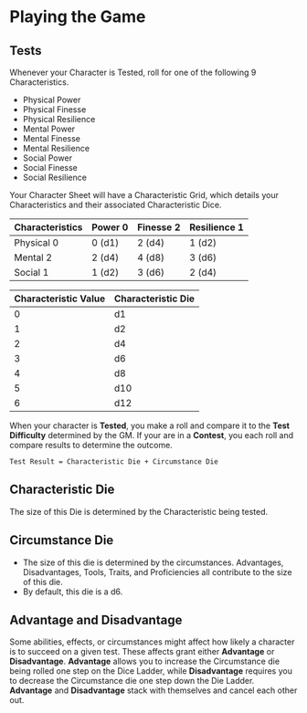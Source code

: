 # Playing the Game

## Tests

Whenever your Character is Tested, roll for one of the following 9 Characteristics.

* Physical Power
* Physical Finesse
* Physical Resilience
* Mental Power
* Mental Finesse
* Mental Resilience
* Social Power
* Social Finesse
* Social Resilience

Your Character Sheet will have a Characteristic Grid, which details your Characteristics and their associated Characteristic Dice.

| Characteristics | Power 0 | Finesse 2  | Resilience 1 |
|-----------------|---------|------------|--------------|
| Physical 0      | 0 (d1)  | 2 (d4)     | 1 (d2)       |
| Mental 2        | 2 (d4)  | 4 (d8)     | 3 (d6)       |
| Social 1        | 1 (d2)  | 3 (d6)     | 2 (d4)       |

| Characteristic Value | Characteristic Die |
| -------------------- | ------------------ |
| 0                    | d1                 |
| 1                    | d2                 |
| 2                    | d4                 |
| 3                    | d6                 |
| 4                    | d8                 |
| 5                    | d10                |
| 6                    | d12                |

When your character is **Tested**, you make a roll and compare it to the **Test Difficulty** determined by the GM. If your are in a **Contest**, you each roll and compare results to determine the outcome.

`Test Result = Characteristic Die + Circumstance Die`

## Characteristic Die

The size of this Die is determined by the Characteristic being tested.

## Circumstance Die

* The size of this die is determined by the circumstances. Advantages, Disadvantages, Tools, Traits, and Proficiencies all contribute to the size of this die.
* By default, this die is a d6.

## Advantage and Disadvantage

Some abilities, effects, or circumstances might affect how likely a character is to succeed on a given test. These affects grant either **Advantage** or **Disadvantage**. **Advantage** allows you to increase the Circumstance die being rolled one step on the Dice Ladder, while **Disadvantage** requires you to decrease the Circumstance die one step down the Die Ladder. **Advantage** and **Disadvantage** stack with themselves and cancel each other out.
